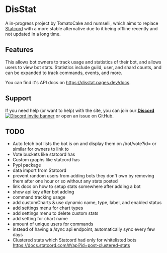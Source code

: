 # DisStat
A in-progress project by TomatoCake and numselli, which aims to replace [Statcord](https://statcord.com)
with a more stable alternative due to it being offline recently and not updated in a long time.

## Features
This allows bot owners to track usage and statistics of their bot, and allows users to view bot stats.
Statistics include guild, user, and shard counts, and can be expanded to track commands, events, and more.

You can find it's API docs on https://disstat.pages.dev/docs.

## Support
If you need help (or want to help) with the site, you can join our [**Discord** ![Discord invite banner](https://discord.com/api/guilds/1081089799324180490/widget.png?style=shield)](https://discord.gg/qsHxVUnXqr)
or open an issue on GitHub.

## TODO
- Auto fetch bot lists the bot is on and display them on /bot/vote?id= or similar for owners to link to
- Vote buckets like statcord has
- Custom graphs like statcord has
- Pypi package
- data import from Statcord
- prevent random users from adding bots they don't own by removing them after one hour or so without any stats posted
- link docs on how to setup stats somewhere after adding a bot
- show api key after bot adding
- command tracking usage
- add customCharts & use dynamic name, type, label, and enabled status
- add settings menu for chart types
- add settings menu to delete custom stats
- add setting for chart name
- amount of unique users for commands
- instead of having a /sync api endpoint, automatically sync every few days
- Clustered stats which Statcord had only for whitelisted bots https://docs.statcord.com/#/api?id=post-clustered-stats
